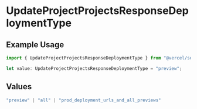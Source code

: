 # UpdateProjectProjectsResponseDeploymentType

## Example Usage

```typescript
import { UpdateProjectProjectsResponseDeploymentType } from "@vercel/sdk/models/updateprojectop.js";

let value: UpdateProjectProjectsResponseDeploymentType = "preview";
```

## Values

```typescript
"preview" | "all" | "prod_deployment_urls_and_all_previews"
```